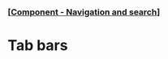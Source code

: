 ### [[Component - Navigation and search](./human-interface-guidelines-markdown/Component/navigation-and-search.md)]  
  
# **Tab bars**  


